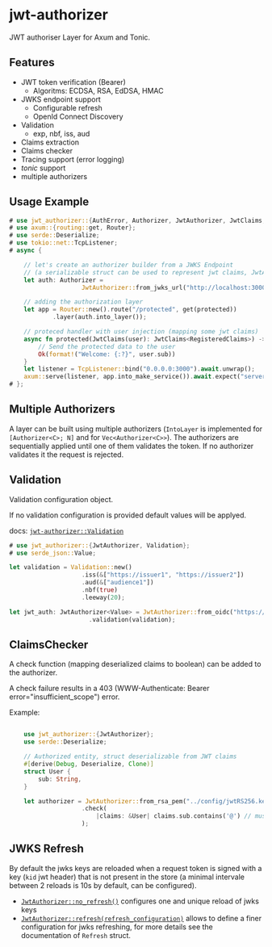 # jwt-authorizer

JWT authoriser Layer for Axum and Tonic.

## Features

- JWT token verification (Bearer)
    - Algoritms: ECDSA, RSA, EdDSA, HMAC
- JWKS endpoint support
    - Configurable refresh
    - OpenId Connect Discovery
- Validation
    - exp, nbf, iss, aud
- Claims extraction
- Claims checker
- Tracing support (error logging)
- *tonic* support
- multiple authorizers


## Usage Example

```rust
# use jwt_authorizer::{AuthError, Authorizer, JwtAuthorizer, JwtClaims, RegisteredClaims, IntoLayer};
# use axum::{routing::get, Router};
# use serde::Deserialize;
# use tokio::net::TcpListener;
# async {

    // let's create an authorizer builder from a JWKS Endpoint
    // (a serializable struct can be used to represent jwt claims, JwtAuthorizer<RegisteredClaims> is the default)
    let auth: Authorizer =
                    JwtAuthorizer::from_jwks_url("http://localhost:3000/oidc/jwks").build().await.unwrap();

    // adding the authorization layer
    let app = Router::new().route("/protected", get(protected))
            .layer(auth.into_layer());

    // proteced handler with user injection (mapping some jwt claims)
    async fn protected(JwtClaims(user): JwtClaims<RegisteredClaims>) -> Result<String, AuthError> {
        // Send the protected data to the user
        Ok(format!("Welcome: {:?}", user.sub))
    }
    let listener = TcpListener::bind("0.0.0.0:3000").await.unwrap();
    axum::serve(listener, app.into_make_service()).await.expect("server failed");
# };
```

## Multiple Authorizers

A layer can be built using multiple authorizers (`IntoLayer` is implemented for `[Authorizer<C>; N]` and for `Vec<Authorizer<C>>`).
The authorizers are sequentially applied until one of them validates the token. If no authorizer validates it the request is rejected.

## Validation

Validation configuration object.

If no validation configuration is provided default values will be applyed.

docs: [`jwt-authorizer::Validation`]

```rust
# use jwt_authorizer::{JwtAuthorizer, Validation};
# use serde_json::Value;

let validation = Validation::new()
                    .iss(&["https://issuer1", "https://issuer2"])
                    .aud(&["audience1"])
                    .nbf(true)
                    .leeway(20);

let jwt_auth: JwtAuthorizer<Value> = JwtAuthorizer::from_oidc("https://accounts.google.com")
                      .validation(validation);

```


## ClaimsChecker

A check function (mapping deserialized claims to boolean) can be added to the authorizer.

A check failure results in a 403 (WWW-Authenticate: Bearer error="insufficient_scope") error.

Example:

```rust

    use jwt_authorizer::{JwtAuthorizer};
    use serde::Deserialize;

    // Authorized entity, struct deserializable from JWT claims
    #[derive(Debug, Deserialize, Clone)]
    struct User {
        sub: String,
    }

    let authorizer = JwtAuthorizer::from_rsa_pem("../config/jwtRS256.key.pub")
                    .check(
                        |claims: &User| claims.sub.contains('@') // must be an email
                    );
```

## JWKS Refresh

By default the jwks keys are reloaded when a request token is signed with a key (`kid` jwt header) that is not present in the store (a minimal intervale between 2 reloads is 10s by default, can be configured).

- [`JwtAuthorizer::no_refresh()`] configures one and unique reload of jwks keys
- [`JwtAuthorizer::refresh(refresh_configuration)`] allows to define a finer configuration for jwks refreshing, for more details see the documentation of `Refresh` struct.

[`jwt-authorizer::Validation`]: https://docs.rs/jwt-authorizer/latest/jwt_authorizer/validation/struct.Validation.html
[`JwtAuthorizer::no_refresh()`]: https://docs.rs/jwt-authorizer/latest/jwt_authorizer/layer/struct.JwtAuthorizer.html#method.no_refresh
[`JwtAuthorizer::refresh(refresh_configuration)`]: https://docs.rs/jwt-authorizer/latest/jwt_authorizer/layer/struct.JwtAuthorizer.html#method.refresh
